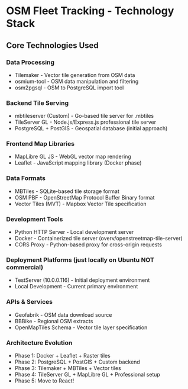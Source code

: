 # OSM Fleet Tracking - Technology Stack

## Core Technologies Used
### Data Processing

- Tilemaker - Vector tile generation from OSM data
- osmium-tool - OSM data manipulation and filtering
- osm2pgsql - OSM to PostgreSQL import tool

### Backend Tile Serving

- mbtileserver (Custom) - Go-based tile server for .mbtiles
- TileServer GL - Node.js/Express.js professional tile server
- PostgreSQL + PostGIS - Geospatial database (initial approach)

### Frontend Map Libraries

- MapLibre GL JS - WebGL vector map rendering
- Leaflet - JavaScript mapping library (Docker phase)

### Data Formats

- MBTiles - SQLite-based tile storage format
- OSM PBF - OpenStreetMap Protocol Buffer Binary format
- Vector Tiles (MVT) - Mapbox Vector Tile specification

### Development Tools

- Python HTTP Server - Local development server
- Docker - Containerized tile server (overv/openstreetmap-tile-server)
- CORS Proxy - Python-based proxy for cross-origin requests

### Deployment Platforms (just locally on Ubuntu NOT commercial)

- TestServer (10.0.0.116) - Initial deployment environment
- Local Development - Current primary environment
  

### APIs & Services

- Geofabrik - OSM data download source
- BBBike - Regional OSM extracts
- OpenMapTiles Schema - Vector tile layer specification

### Architecture Evolution
- Phase 1: Docker + Leaflet + Raster tiles
- Phase 2: PostgreSQL + PostGIS + Custom backend
- Phase 3: Tilemaker + MBTiles + Vector tiles
- Phase 4: TileServer GL + MapLibre GL + Professional setup
- Phase 5: Move to React!
